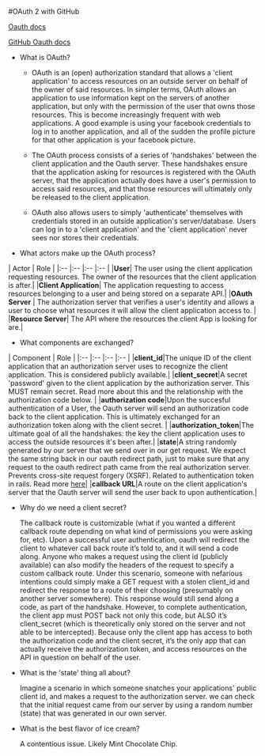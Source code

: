 #OAuth 2 with GitHub

<a href="http://oauth.net/">Oauth docs </a>

<a href="https://developer.github.com/v3/oauth/">GitHub Oauth docs </a>
- What is OAuth?

  - OAuth is an (open) authorization standard that allows a 'client application' to access resources on an outside server on behalf of the owner of said resources. In simpler terms, OAuth allows an application to use information kept on the servers of another application, but only with the permission of the user that owns those resources. This is become increasingly frequent with web applications. A good example is using your facebook credentials to log in to another application, and all of the sudden the profile picture for that other application is your facebook picture.

  - The OAuth process consists of a series of 'handshakes' between the client application and the Oauth server. These handshakes ensure that the application asking for resources is registered with the OAuth server, that the application actually does have a user's permission to access said resources, and that those resources will ultimately only be released to the client application.

  - OAuth also allows users to simply 'authenticate' themselves with credentials stored in an outside application's server/database. Users can log in to a 'client application' and the 'client application' never sees nor stores their credentials.



- What actors make up the OAuth process?

| Actor | Role |
|:-- |:-- |:-- |:-- |
|**User**| The user using the client application requesting resources. The owner of the resources that the client application is after.|
|**Client Application**| The application requesting to access resources belonging to a user and being stored on a separate API.|
|**OAuth Server** | The authorization server that verifies a user's identity and allows a user to choose what resources it will allow the client application access to. |
|**Resource Server**| The API where the resources the client App is looking for are.|


- What components are exchanged?

| Component | Role |
|:-- |:-- |:-- |:-- |
|**client_id**|The unique ID of the client application that an authorization server uses to recognize the client application. This is considered publicly available.|
|**client_secret**|A secret 'password' given to the client application by the authorization server. This MUST remain secret. Read more about this and the relationship with the authorization code below.  |
|**authorization code**|Upon the succesful authentication of a User, the Oauth server will send an authorization code back to the client application. This is ultimately exchanged for an authorization token along with the client secret. |
|**authorization_token**|The ultimate goal of all the handshakes: the key the client application uses to access the outside resources it's been after.|
|**state**|A string randomly generated by our server that we send over in our get request. We expect the same string back in our oauth redirect path, just to make sure that any request to the oauth redirect path came from the real authorization server. Prevents cross-site request forgery (XSRF).  Related to authentication token in rails. Read more <a href="http://www.twobotechnologies.com/blog/2014/02/importance-of-state-in-oauth2.html"> here</a>|
|**callback URL**|A route on the client application's server that the Oauth server will send the user back to upon authentication.|


- Why do we need a client secret?

  The callback route is customizable (what if you wanted a different callback route depending on what kind of permissions you were asking for, etc). Upon a successful user authentication, oauth will redirect the client to whatever call back route it’s told to, and it will send a code along.
	Anyone who makes a request using the client id (publicly available) can also modify the headers of the request to specify a custom callback route. Under this scenario, someone with nefarious intentions could simply make a GET request with a stolen client_id and redirect the response to a route of their choosing (presumably on another server somewhere).
	This response would still send along a code, as part of the handshake. However, to complete authentication, the client app must POST back not only this code, but ALSO it’s client_secret (which is theoretically only stored on the server and not able to be intercepted).
	Because only the client app has access to both the authorization code and the client secret, it’s the only app that can actually receive the authorization token, and access resources on the API in question on behalf of the user.

- What is the 'state' thing all about?

  Imagine a scenario in which someone snatches your applications' public client id, and makes a request to the authorization server. we can check that the initial request came from our server by using a random number (state) that was generated in our own server.

- What is the best flavor of ice cream?

  A contentious issue. Likely Mint Chocolate Chip.